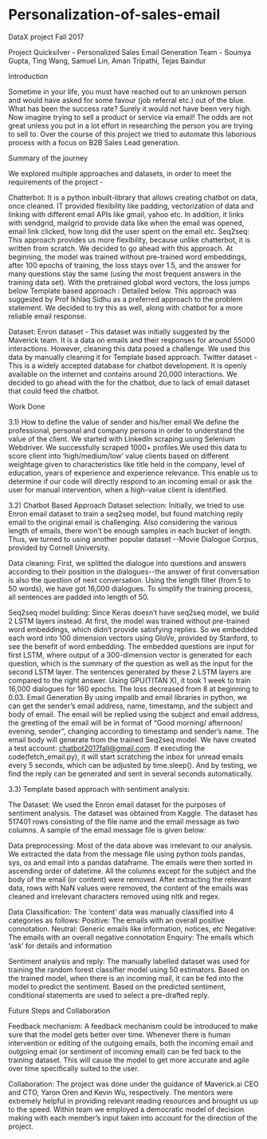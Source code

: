 # Personalization-of-sales-email
DataX project Fall 2017

Project Quicksilver - Personalized Sales Email Generation
Team - Soumya Gupta, Ting Wang, Samuel Lin, Aman Tripathi, Tejas Baindur

Introduction

Sometime in your life, you must have reached out to an unknown person and would have asked for some favour (job referral etc.) out of the blue. What has been the success rate? Surely it would not have been very high.
Now imagine trying to sell a product or service via email! The odds are not great unless you put in a lot effort in researching the person you are trying to sell to. Over the course of this project we tried to automate this laborious process with a focus on B2B Sales Lead generation. 


Summary of the journey

We explored multiple approaches and datasets, in order to meet the requirements of the project - 

Chatterbot: It is a python inbuilt-library that allows creating chatbot on data, once cleaned. IT provided flexibility like padding, vectorization of data and linking with different email APIs like gmail, yahoo etc. In addition, it links with sendgrid, mailgrid to provide data like when the email was opened, email link clicked, how long did the user spent on the email etc. 
Seq2seq: This approach provides us more flexibility, because unlike chatterbot, it is written from scratch. We decided to go ahead with this approach. At beginning, the model was trained without pre-trained word embeddings, after 100 epochs of training, the loss stays over 1.5, and the answer for many questions stay the same (using the most frequent answers in the training data set). With the pretrained global word vectors, the loss jumps below 
Template based approach : Detailed below. This approach was suggested by Prof Ikhlaq Sidhu as a preferred approach to the problem statement. We decided to try this as well, along with chatbot for a more reliable email response. 

Dataset: 
Enron dataset - This dataset was initially suggested by the Maverick team. It is a data on emails and their responses for around 55000 interactions. However, cleaning this data posed a challenge. We used this data by manually cleaning it for Template based approach.
Twitter dataset - This is a widely accepted database for chatbot development. It is openly available on the internet and contains around 20,000 interactions. We decided to go ahead with the for the chatbot, due to lack of email dataset that could feed the chatbot. 
 





Work Done

3.1)	How to define the value of sender and his/her email
We define the professional, personal and company persona in order to understand the value of the client. We started with LinkedIn scraping using Selenium Webdriver. We successfully scraped 1000+ profiles.We used this data to score client into ‘high/medium/low’ value clients based on different weightage given to characteristics like title held in the company, level of education, years of experience and experience relevance. This enable us to determine if our code will directly respond to an incoming email or ask the user for manual intervention, when a high-value client is identified. 
	

3.2)	Chatbot Based Approach
Dataset selection:
Initially, we tried to use Enron email dataset to train a seq2seq model, but found matching reply email to the original email is challenging. Also considering the various length of emails, there won’t be enough samples in each bucket of length. Thus, we turned to using another popular dataset --Movie Dialogue Corpus, provided by Cornell University.

Data cleaning:
First, we splitted the dialogue into questions and answers according to their position in the dialogues--the answer of first conversation is also the question of next conversation. Using the length filter (from 5 to  50 words), we have got 16,000 dialogues. To simplify the training process, all sentences are padded into length of 50. 

Seq2seq model building:
Since Keras doesn’t have seq2seq model, we build 2 LSTM layers instead. At first, the model was trained without pre-trained word embeddings, which didn’t provide satisfying replies. So we embedded each word into 100 dimension vectors using GloVe, provided by Stanford, to see the benefit of word embedding.
The embedded questions are input for first LSTM, where output of a 300-dimension vector is generated for each question, which is the summary of the question as well as the input for the second LSTM layer. The sentences generated by these 2 LSTM layers are compared to the right answer. Using GPU(TITAN X), it took 1 week to train 16,000 dialogues for 160 epochs. The loss decreased from 8 at beginning to 0.03.
Email Generation
By using impalib and email libraries in python, we can get the sender’s email address, name, timestamp, and the subject and body of email. The email will be replied using the subject and email address, the greeting of the email will be in format of “Good morning/ afternoon/ evening, sender”,  changing according to timestamp and sender’s name. The email body will generate from the trained Seq2seq model.
We have created a test account: chatbot2017fall@gmail.com. If executing the code(fetch_email.py), it will start scratching the inbox for unread emails every 5 seconds, which can be adjusted by time.sleep(). And by testing, we find the reply can be generated and sent in several seconds automatically.

3.3)	Template based approach with sentiment analysis:

The Dataset:
We used the Enron email dataset for the purposes of sentiment analysis. The dataset was obtained from Kaggle. The dataset has 517401 rows consisting of the file name and the email message as two columns. A sample of the email message file is given below:

Data preprocessing:
Most of the data above was irrelevant to our analysis. We extracted the data from the message file using python tools pandas, sys, os and email into a pandas dataframe. The emails were then sorted in ascending order of datetime. All the columns except for the subject and the body of the email (or content) were removed.
After extracting the relevant data, rows with NaN values were removed, the content of the emails was cleaned and irrelevant characters removed using nltk and regex.

Data Classification:
The ‘content’ data was manually classified into 4 categories as follows:
Positive: The emails with an overall positive connotation.
Neutral: Generic emails like information, notices, etc
Negative: The emails with an overall negative connotation
Enquiry: The emails which ‘ask’ for details and information 
 
Sentiment analysis and reply:
The manually labelled dataset was used for training the random forest classifier model using 50 estimators. Based on the trained model, when there is an incoming mail, it can be fed into the model to predict the sentiment. Based on the predicted sentiment, conditional statements are used to select a pre-drafted reply.


Future Steps and Collaboration


Feedback mechanism:
A feedback mechanism could be introduced to make sure that the model gets better over time. Whenever there is human intervention or editing of the outgoing emails, both the incoming email and outgoing email (or sentiment of incoming email) can be fed back to the training dataset. This will cause the model to get more accurate and agile over time specifically suited to the user.




Collaboration: The project was done under the guidance of Maverick.ai CEO and CTO, Yaron Oren and Kevin Wu, respectively. The mentors were extremely helpful in providing relevant reading resources and brought us up to the speed. Within team we employed a democratic model of decision making with each member’s input taken into account for the direction of the project.





